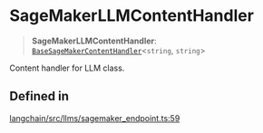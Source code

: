 SageMakerLLMContentHandler
==========================

> **SageMakerLLMContentHandler**: [`BaseSageMakerContentHandler`](/docs/api/llms_sagemaker_endpoint/classes/BaseSageMakerContentHandler)<`string`, `string`\>

Content handler for LLM class.

Defined in[](#defined-in "Direct link to Defined in")
------------------------------------------------------

[langchain/src/llms/sagemaker\_endpoint.ts:59](https://github.com/hwchase17/langchainjs/blob/1c1274d/langchain/src/llms/sagemaker_endpoint.ts#L59)
